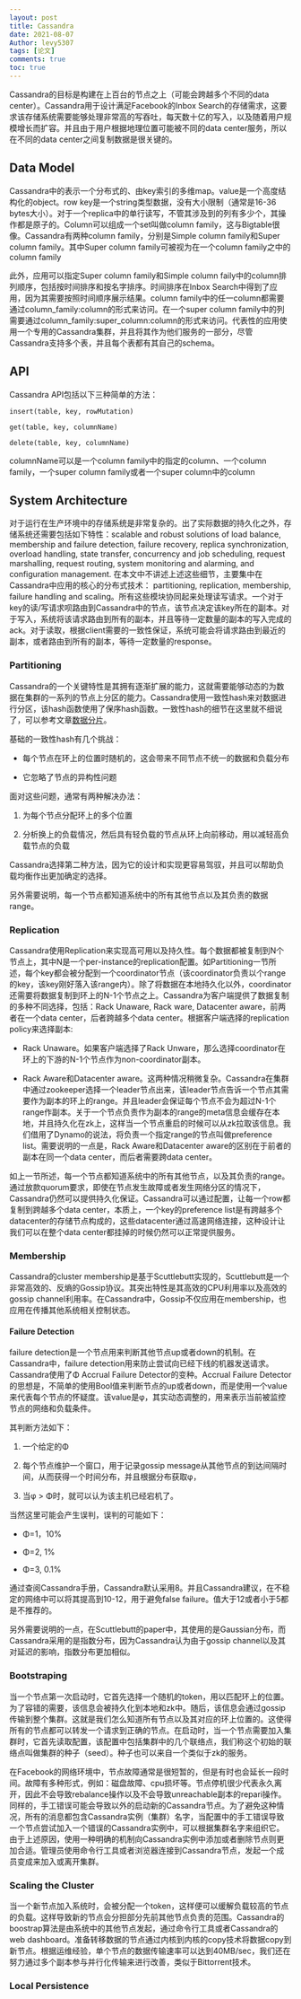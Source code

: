 ```yaml
---
layout: post
title: Cassandra
date: 2021-08-07
Author: levy5307
tags: [论文]
comments: true
toc: true
---
```


Cassandra的目标是构建在上百台的节点之上（可能会跨越多个不同的data center）。Cassandra用于设计满足Facebook的Inbox Search的存储需求，这要求该存储系统需要能够处理非常高的写吞吐，每天数十亿的写入，以及随着用户规模增长而扩容。并且由于用户根据地理位置可能被不同的data center服务，所以在不同的data center之间复制数据是很关键的。

## Data Model

Cassandra中的表示一个分布式的、由key索引的多维map。value是一个高度结构化的object。row key是一个string类型数据，没有大小限制（通常是16-36 bytes大小）。对于一个replica中的单行读写，不管其涉及到的列有多少个，其操作都是原子的。Column可以组成一个set叫做column family，这与Bigtable很像。Cassandra有两种column family，分别是Simple column family和Super column family。其中Super column family可被视为在一个column family之中的column family

此外，应用可以指定Super column family和Simple column faily中的column排列顺序，包括按时间排序和按名字排序。时间排序在Inbox Search中得到了应用，因为其需要按照时间顺序展示结果。column family中的任一column都需要通过column_family:column的形式来访问。在一个super column family中的列需要通过column_family:super_column:column的形式来访问。代表性的应用使用一个专用的Cassandra集群，并且将其作为他们服务的一部分，尽管Cassandra支持多个表，并且每个表都有其自己的schema。

## API

Cassandra API包括以下三种简单的方法：

```insert(table, key, rowMutation)```

```get(table, key, columnName)```

```delete(table, key, columnName)```

columnName可以是一个column family中的指定的column、一个column family，一个super column family或者一个super column中的column

## System Architecture

对于运行在生产环境中的存储系统是非常复杂的。出了实际数据的持久化之外，存储系统还需要包括如下特性：scalable and robust solutions of load balance, membership and failure detection, failure recovery, replica synchronization, overload handling, state transfer, concurrency and job scheduling, request marshalling, request routing, system monitoring and alarming, and configuration management. 在本文中不讲述上述这些细节，主要集中在Cassandra中应用的核心的分布式技术： partitioning, replication, membership, failure handling and scaling。所有这些模块协同起来处理读写请求。一个对于key的读/写请求呗路由到Cassandra中的节点，该节点决定该key所在的副本。对于写入，系统将该请求路由到所有的副本，并且等待一定数量的副本的写入完成的ack。对于读取，根据client需要的一致性保证，系统可能会将请求路由到最近的副本，或者路由到所有的副本，等待一定数量的response。

### Partitioning

Cassandra的一个关键特性是其拥有逐渐扩展的能力，这就需要能够动态的为数据在集群的一系列的节点上分区的能力。Cassandra使用一致性hash来对数据进行分区，该hash函数使用了保序hash函数。一致性hash的细节在这里就不细说了，可以参考文章[数据分片](https://levy5307.github.io/blog/thinking-about-partition/)。

基础的一致性hash有几个挑战：

- 每个节点在环上的位置时随机的，这会带来不同节点不统一的数据和负载分布

- 它忽略了节点的异构性问题

面对这些问题，通常有两种解决办法：

1. 为每个节点分配环上的多个位置

2. 分析换上的负载情况，然后具有轻负载的节点从环上向前移动，用以减轻高负载节点的负载

Cassandra选择第二种方法，因为它的设计和实现更容易驾驭，并且可以帮助负载均衡作出更加确定的选择。

另外需要说明，每一个节点都知道系统中的所有其他节点以及其负责的数据range。

### Replication

Cassandra使用Replication来实现高可用以及持久性。每个数据都被复制到N个节点上，其中N是一个per-instance的replication配置。如Partitioning一节所述，每个key都会被分配到一个coordinator节点（该coordinator负责以个range的key，该key刚好落入该range内）。除了将数据在本地持久化以外，coordinator还需要将数据复制到环上的N-1个节点之上。Cassandra为客户端提供了数据复制的多种不同选择，包括：Rack Unaware, Rack ware, Datacenter aware，前两者在一个data center，后者跨越多个data center。根据客户端选择的replication policy来选择副本:

- Rack Unaware。如果客户端选择了Rack Unware，那么选择coordinator在环上的下游的N-1个节点作为non-coordinator副本。

- Rack Aware和Datacenter aware。这两种情况稍微复杂。Cassandra在集群中通过zookeeper选择一个leader节点出来，该leader节点告诉一个节点其需要作为副本的环上的range。并且leader会保证每个节点不会为超过N-1个range作副本。关于一个节点负责作为副本的range的meta信息会缓存在本地，并且持久化在zk上，这样当一个节点重启的时候可以从zk拉取该信息。我们借用了Dynamo的说法，将负责一个指定range的节点叫做preference list。需要说明的一点是，Rack Aware和Datacenter aware的区别在于前者的副本在同一个data center，而后者需要跨data center。

如上一节所述，每一个节点都知道系统中的所有其他节点，以及其负责的range。通过放款quorum要求，即使在节点发生故障或者发生网络分区的情况下，Cassandra仍然可以提供持久化保证。Cassandra可以通过配置，让每一个row都复制到跨越多个data center，本质上，一个key的preference list是有跨越多个datacenter的存储节点构成的，这些datacenter通过高速网络连接，这种设计让我们可以在整个data center都挂掉的时候仍然可以正常提供服务。

### Membership

Cassandra的cluster membership是基于Scuttlebutt实现的，Scuttlebutt是一个非常高效的、反熵的Gossip协议。其突出特性是其高效的CPU利用率以及高效的gossip channel利用率。在Cassandra中，Gossip不仅应用在membership，也应用在传播其他系统相关控制状态。

#### Failure Detection

failure detection是一个节点用来判断其他节点up或者down的机制。在Cassandra中，failure detection用来防止尝试向已经下线的机器发送请求。Cassandra使用了&Phi; Accrual Failure Detector的变种。Accrual Failure Detector的思想是，不简单的使用Bool值来判断节点的up或者down，而是使用一个value来代表每个节点的怀疑度。该value是&phi;，其实动态调整的，用来表示当前被监控节点的网络和负载条件。

其判断方法如下：

1. 一个给定的&Phi;

2. 每个节点维护一个窗口，用于记录gossip message从其他节点的到达间隔时间，从而获得一个时间分布，并且根据分布获取&phi;，

3. 当&phi; > &Phi;时，就可以认为该主机已经宕机了。

当然这里可能会产生误判，误判的可能如下：

- &Phi;=1，10%

- &Phi;=2, 1%

- &Phi;=3, 0.1%

通过查阅Cassandra手册，Cassandra默认采用8。并且Cassandra建议，在不稳定的网络中可以将其提高到10-12，用于避免false failure。值大于12或者小于5都是不推荐的。

另外需要说明的一点，在Scuttlebutt的paper中，其使用的是Gaussian分布，而Cassandra采用的是指数分布，因为Cassandra认为由于gossip channel以及其对延迟的影响，指数分布更加相似。

### Bootstraping

当一个节点第一次启动时，它首先选择一个随机的token，用以匹配环上的位置。为了容错的需要，该信息会被持久化到本地和zk中。随后，该信息会通过gossip传输到整个集群。这就是我们怎么知道所有节点以及其对应的环上位置的。这使得所有的节点都可以转发一个请求到正确的节点。在启动时，当一个节点需要加入集群时，它首先读取配置，该配置中包括集群中的几个联络点，我们称这个初始的联络点叫做集群的种子（seed）。种子也可以来自一个类似于zk的服务。

在Facebook的网络环境中，节点故障通常是很短暂的，但是有时也会延长一段时间。故障有多种形式，例如：磁盘故障、cpu损坏等。节点停机很少代表永久离开，因此不会导致rebalance操作以及不会导致unreachable副本的repari操作。同样的，手工错误可能会导致以外的启动新的Cassandra节点。为了避免这种情况，所有的消息都包含Cassandra实例（集群）名字，当配置中的手工错误导致一个节点尝试加入一个错误的Cassandra实例中，可以根据集群名字来组织它。由于上述原因，使用一种明确的机制向Cassandra实例中添加或者删除节点则更加合适。管理员使用命令行工具或者浏览器连接到Cassandra节点，发起一个成员变成来加入或离开集群。

### Scaling the Cluster

当一个新节点加入系统时，会被分配一个token，这样便可以缓解负载较高的节点的负载。这样导致新的节点会分担部分先前其他节点负责的范围。Cassandra的boostrap算法是由系统中的其他节点发起，通过命令行工具或者Cassandra的web dashboard。准备转移数据的节点通过内核到内核的copy技术将数据copy到新节点。根据运维经验，单个节点的数据传输速率可以达到40MB/sec，我们还在努力通过多个副本参与并行化传输来进行改善，类似于Bittorrent技术。

### Local Persistence

